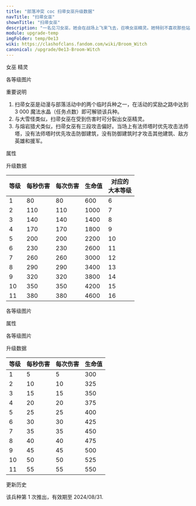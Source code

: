 ```yaml
---
title: "部落冲突 coc 扫帚女巫升级数据"
navTitle: "扫帚女巫"
shownTitle: "扫帚女巫"
description: "一名见习女巫，她会在战场上飞来飞去，召唤女巫精灵。她特别不喜欢那些站在塔上的傲慢法师。"
module: upgrade-temp
imgFolder: temp/0e13
wiki: https://clashofclans.fandom.com/wiki/Broom_Witch
canonical: /upgrade/0e13-Broom-Witch
---
```


<SwitchTabs contentClass="cp-unit-items" :stickyTabs="true" :pageTabs="true">
    <SwitchTab tabId="cp-unit-item-0" :activeTab="true">女巫</SwitchTab>
    <SwitchTab tabId="cp-unit-item-1">精灵</SwitchTab>
</SwitchTabs>

<!-- ↓↓↓ 女巫 ↓↓↓ -->
<SwitchTabGroup id="cp-unit-item-0" class="cp-unit-items">
<UnitInfo :folder="$frontmatter.imgFolder" imgSrc="Broom_Witch_info.png" :imgAlt="$frontmatter.navTitle"
    description="一名见习女巫，她会在战场上飞来飞去，召唤女巫精灵。她特别不喜欢那些站在塔上的傲慢法师。" />

<SmallTitle>各等级图片</SmallTitle>

<Panel>
    <UnitImgGroup :folder="$frontmatter.imgFolder">
        <UnitImg imgTitle="所有等级" imgSrc="Broom_Witch1.png" />
    </UnitImgGroup>
</Panel>

<SmallTitle>重要说明</SmallTitle>

1. 扫帚女巫是动漫与部落活动中的两个临时兵种之一，在活动的奖励之路中达到 3 000 魔法水晶（任务点数）即可解锁该兵种。
2. 与大雪怪类似，扫帚女巫在受到伤害时可分裂出女巫精灵。
3. 与熔岩猎犬类似，扫帚女巫有三段攻击偏好。当场上有法师塔时优先攻击法师塔，没有法师塔时优先攻击防御建筑，没有防御建筑时才攻击其他建筑、敌方英雄和援军。

<SmallTitle>属性</SmallTitle>

<UnitProperties> 
    <UnitProperty pKey="攻击偏好" pValue="法师塔" />
    <UnitProperty pKey="伤害类型" pValue="单体伤害" />
    <UnitProperty pKey="攻击的目标" pValue="地面和空中目标" />
    <UnitProperty pKey="占据人口" pValue="20" />
    <UnitProperty pKey="移动速度" pValue="4 格/秒" />
    <UnitProperty pKey="攻击速度" pValue="1 秒/次" />
    <UnitProperty pKey="攻击距离" pValue="3.5 格" />
    <UnitProperty pKey="可分裂的女巫精灵数量" pValue="24" />
    <UnitProperty pKey="所需训练营等级" pValue="1" />  
    <UnitProperty pKey="所需大本等级" pValue="6" />    
    <UnitProperty pKey="训练时间" pValue="150" trainingSystem="2022" />
</UnitProperties>

<SmallTitle>升级数据</SmallTitle>

<UnitTable>

| 等级 | 每秒伤害 | 每次伤害 |  生命值 | 对应的<br>大本等级|
| ---- |   ---   |   ---   |   ---   |        ----     |
|   1  |    80   |    80   |   600   |         6       |
|   2  |   110   |   110   |  1000   |         7       |
|   3  |   140   |   140   |  1400   |         8       |
|   4  |   170   |   170   |  1800   |         9       |
|   5  |   200   |   200   |  2200   |        10       |
|   6  |   230   |   230   |  2600   |        11       |
|   7  |   260   |   260   |  3000   |        12       |
|   8  |   290   |   290   |  3400   |        13       |
|   9  |   320   |   320   |  3800   |        14       |
|  10  |   350   |   350   |  4200   |        15       |
|  11  |   380   |   380   |  4600   |        16       |
</UnitTable>
</SwitchTabGroup>

<!-- ↓↓↓ 精灵 ↓↓↓ -->
<SwitchTabGroup id="cp-unit-item-1" class="cp-unit-items">
<UnitInfo :folder="$frontmatter.imgFolder" imgSrc="Witch_Spirit.png" :imgAlt="$frontmatter.navTitle"
    description="这些淘气的小火花看起来很可爱，但可以对附近的防御造成大量伤害。"
    :isSmallImg="true" />

<SmallTitle>各等级图片</SmallTitle>

<Panel>
    <UnitImgGroup :folder="$frontmatter.imgFolder">
        <UnitImg imgTitle="所有等级" imgSrc="Witch_Spirit1.png" />
    </UnitImgGroup>
</Panel>

<SmallTitle>属性</SmallTitle>

<UnitProperties> 
    <UnitProperty pKey="攻击偏好" pValue="防御建筑 (伤害 ×4)" />
    <UnitProperty pKey="伤害类型" pValue="范围伤害" />
    <UnitProperty pKey="攻击的目标" pValue="地面和空中目标" />
    <UnitProperty pKey="移动速度" pValue="5 格/秒" />
    <UnitProperty pKey="攻击速度" pValue="1 秒/次" />
    <UnitProperty pKey="攻击距离" pValue="2 格" />
</UnitProperties>

<SmallTitle>各等级图片</SmallTitle>

<Panel>
    <UnitImgGroup :folder="$frontmatter.imgFolder">
        <UnitImg imgTitle="所有等级" imgSrc="Witch_Spirit1.png" />
    </UnitImgGroup>
</Panel>

<SmallTitle>升级数据</SmallTitle>

<UnitTable>

| 等级 | 每秒伤害 | 每次伤害 |  生命值 |
| ---- |   ---  |    ---   |   ---   | 
|   1  |    5   |     5    |   300   | 
|   2  |   10   |    10    |   325   | 
|   3  |   15   |    15    |   350   | 
|   4  |   20   |    20    |   375   | 
|   5  |   25   |    25    |   400   | 
|   6  |   30   |    30    |   425   | 
|   7  |   35   |    35    |   450   | 
|   8  |   40   |    40    |   475   | 
|   9  |   45   |    45    |   500   | 
|  10  |   50   |    50    |   525   | 
|  11  |   55   |    55    |   550   |
</UnitTable>
</SwitchTabGroup>

<SmallTitle>更新历史</SmallTitle>

<Timeline>
    <TimelineItem date="2024/08/08">
        <TimelineRow>该兵种第 1 次推出，有效期至 2024/08/31.</TimelineRow>
    </TimelineItem>
    <TimelineItem :historyBottom="true" />
</Timeline>